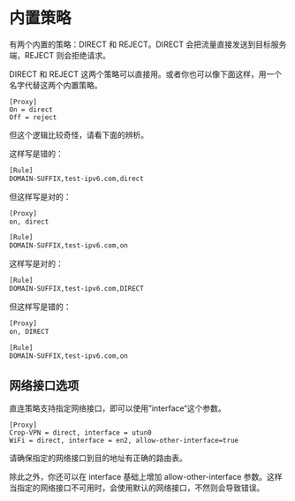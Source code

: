 # 内置策略

有两个内置的策略：DIRECT 和 REJECT。DIRECT 会把流量直接发送到目标服务端，REJECT 则会拒绝请求。

DIRECT 和 REJECT 这两个策略可以直接用。或者你也可以像下面这样，用一个名字代替这两个内置策略。

```text
[Proxy]
On = direct
Off = reject
```

但这个逻辑比较奇怪，请看下面的辨析。

这样写是错的：

```bash
[Rule]
DOMAIN-SUFFIX,test-ipv6.com,direct
```

但这样写是对的：

```bash
[Proxy]
on, direct

[Rule]
DOMAIN-SUFFIX,test-ipv6.com,on
```

这样写是对的：

```bash
[Rule]
DOMAIN-SUFFIX,test-ipv6.com,DIRECT
```

但这样写是错的：

```bash
[Proxy]
on, DIRECT

[Rule]
DOMAIN-SUFFIX,test-ipv6.com,on
```

## 网络接口选项

直连策略支持指定网络接口，即可以使用”interface“这个参数。

```text
[Proxy]
Crop-VPN = direct, interface = utun0
WiFi = direct, interface = en2, allow-other-interface=true
```

请确保指定的网络接口到目的地址有正确的路由表。

除此之外，你还可以在 interface 基础上增加 allow-other-interface 参数。这样当指定的网络接口不可用时，会使用默认的网络接口，不然则会导致错误。

